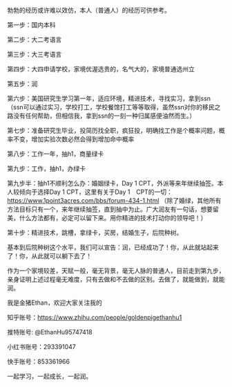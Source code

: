 勃勃的经历或许难以效仿，本人（普通人）的经历可供参考。

第一步：国内本科

第二步：大二考语言

第三步：大三考语言

第四步：大四申请学校，家境优渥选贵的，名气大的，家境普通选州立

第五步：润

第六步：美国研究生学习第一年，适应环境，精进技术，寻找实习，拿到ssn（ssn可以通过实习，学校打工，学校餐馆打工等等取得，虽然ssn对你的移民之路没有任何帮助，但相信我，拿到ssn的一刻一种归属感便油然而生。）

第七步：准备研究生毕业，投简历找全职，疯狂投，明确找工作是个概率问题，概率不变，增加实验次数必然会得到增加命中概率

第八步：工作一年，抽h1，商量绿卡

第九步：工作，抽h1，办绿卡 

第九步半：抽h1不顺利怎么办：婚姻绿卡，Day 1 CPT，外派等来年继续抽签。本人较倾向于选择Day 1 CPT，这里有关于Day 1　CPT的一切：https://www.1point3acres.com/bbs/forum-434-1.html
  （除了婚绿，其他所有方法目标只有一个，来年继续抽签，直到抽中为止。广大润友有一句话，想要留美，什么方法都有，必定可以留下来。用你精进的技术打动你的领导吧！）

第十步：精进技术，跳槽，拿绿卡，买房，结婚生子，后院种树。

基本到后院种树这个水平，我们可以宣告：润，已经成功了！你，从此就站起来了！你，从此就可以躺下去了！

作为一个家境较差，天赋一般，毫无背景，毫无人脉的普通人，目前走到第九步，亲身证明上述过程毫无难度，只有去做和不去做的区别。去做了，就能做到，就能润。

我是金猪Ethan，欢迎大家关注我的

知乎账号：https://www.zhihu.com/people/goldenpigethanhu1

推特账号: @EthanHu95747418

小红书账号：293391047

快手账号：853361966

一起学习，一起成长，一起润。
